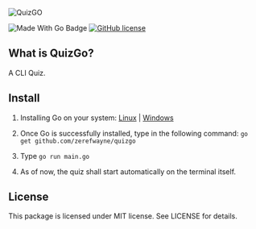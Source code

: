 ![QuizGO](https://github.com/zerefwayne/quizgo/blob/master/.github/banner.png?raw=true)
  
![Made With Go Badge](https://img.shields.io/badge/Made%20with-Go-informational?style=for-the-badge&logo=go)
[![GitHub license](https://img.shields.io/badge/license-MIT-blue.svg?style=for-the-badge&logo=go)](https://raw.githubusercontent.com/kkdai/consistent/master/LICENSE)

## What is QuizGo?

A CLI Quiz.

## Install

1. Installing Go on your system: [Linux](https://www.digitalocean.com/community/tutorials/how-to-install-go-on-ubuntu-18-04) | [Windows](https://golang.org/doc/install)

2. Once Go is successfully installed, type in the following command: ```go get github.com/zerefwayne/quizgo```
  
    

3. Type ```go run main.go```

4. As of now, the quiz shall start automatically on the terminal itself.



## License

This package is licensed under MIT license. See LICENSE for details.

